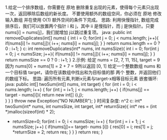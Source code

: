 1.给定一个排序数组，你需要在 原地 删除重复出现的元素，使得每个元素只出现一次，返回移除后数组的新长度。
不要使用额外的数组空间，你必须在 原地 修改输入数组 并在使用 O(1) 额外空间的条件下完成。
思路:
利用快慢指针, 数组完成排序后，我们可以放置两个指针 i 和 j，其中 ii 是慢指针，而 j 是快指针。只要 nums[i] = nums[j]，我们就增加 j以跳过重复项。
java:
public int removeDuplicates(int[] nums) {
      int i = 0;
      for(int j = 0; j < nums.length; j++){
          if(nums[i] != nums[j]){
              i++;
              nums[i] = nums[j];
          }
      }
      return nums.length == 0 ? 0 : i+1;
  }
c:
int removeDuplicates(int* nums, int numsSize){
  int i = 0;
  for(int j = 0; j < numsSize; j++){
      if(nums[i] != nums[j]){
             i++;
             nums[i] = nums[j];
         }
  }
  return numsSize == 0 ? 0 : i+1;
}
2.示例:
给定 nums = [2, 7, 11, 15], target = 9
因为 nums[0] + nums[1] = 2 + 7 = 9所以返回 [0, 1]
给定一个整数数组 nums 和一个目标值 target，请你在该数组中找出和为目标值的那 两个 整数，并返回他们的数组下标。
思路:
遍历所有元素,判断x元素与target-x相等目标元素
嵌套循环:
java:
public  int[] twoSum(int[] nums, int target) {
  for (int i = 0; i < nums.length; i++) {
      for (int j = i+1; j < nums.length; j++) {
          if(nums[j] == target - nums[i]){
              return new int[] {i,j};    
      }
   }
 }
  throw new Exception("NO NUMBER");
}
时间复杂度: n^2
c:
int* twoSum(int* nums, int numsSize, int target, int* returnSize){
  int* res = (int *)malloc(sizeof(int) * 2);
  * returnSize=0;
  for(int i = 0; i < numsSize; i++) {
      for(int j = i + 1; j < numsSize; j++) {
          if(nums[j]== target- nums [i]) {
              res[0] = i;
              res[1] = j;
              *returnSize = 2;
              return res;
          }
      }
  }
  return res;
}